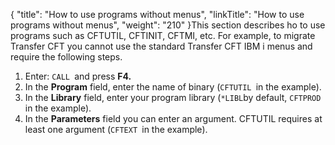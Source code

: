 {
    "title": "How to use programs without menus",
    "linkTitle": "How to use programs without menus",
    "weight": "210"
}This section describes ho to use programs such as CFTUTIL, CFTINIT, CFTMI, etc. For example, to migrate Transfer CFT you cannot use the standard Transfer CFT IBM i menus and require the following steps.

1. Enter: `CALL `and press ****F4.****
1. In the ****Program**** field, enter the name of binary (`CFTUTIL `in the example).
1. In the ****Library**** field, enter your program library (`*LIBL`by default, `CFTPROD ` in the example).
1. In the ****Parameters**** field you can enter an argument. CFTUTIL requires at least one argument (`CFTEXT `in the example).

 
